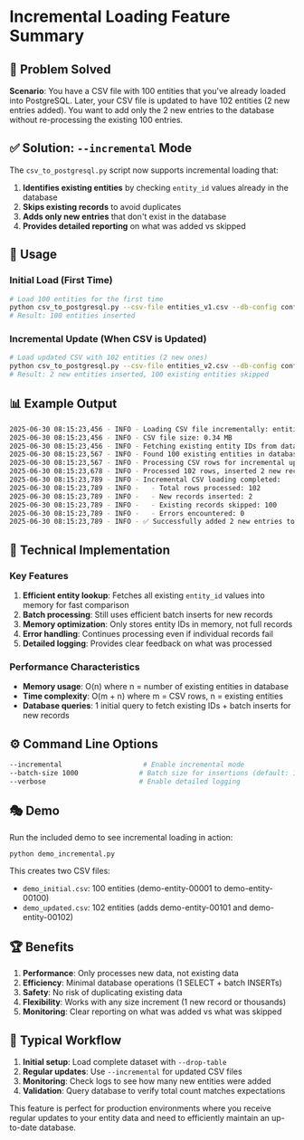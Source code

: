 # Incremental Loading Feature Summary

## 🎯 Problem Solved

**Scenario**: You have a CSV file with 100 entities that you've already loaded into PostgreSQL. Later, your CSV file is updated to have 102 entities (2 new entries added). You want to add only the 2 new entries to the database without re-processing the existing 100 entries.

## ✅ Solution: `--incremental` Mode

The `csv_to_postgresql.py` script now supports incremental loading that:

1. **Identifies existing entities** by checking `entity_id` values already in the database
2. **Skips existing records** to avoid duplicates
3. **Adds only new entries** that don't exist in the database
4. **Provides detailed reporting** on what was added vs skipped

## 🚀 Usage

### Initial Load (First Time)

```bash
# Load 100 entities for the first time
python csv_to_postgresql.py --csv-file entities_v1.csv --db-config config.json --drop-table
# Result: 100 entities inserted
```

### Incremental Update (When CSV is Updated)

```bash
# Load updated CSV with 102 entities (2 new ones)
python csv_to_postgresql.py --csv-file entities_v2.csv --db-config config.json --incremental
# Result: 2 new entities inserted, 100 existing entities skipped
```

## 📊 Example Output

```bash
2025-06-30 08:15:23,456 - INFO - Loading CSV file incrementally: entities_v2.csv
2025-06-30 08:15:23,456 - INFO - CSV file size: 0.34 MB
2025-06-30 08:15:23,456 - INFO - Fetching existing entity IDs from database...
2025-06-30 08:15:23,567 - INFO - Found 100 existing entities in database
2025-06-30 08:15:23,567 - INFO - Processing CSV rows for incremental update...
2025-06-30 08:15:23,678 - INFO - Processed 102 rows, inserted 2 new records, skipped 100 existing
2025-06-30 08:15:23,789 - INFO - Incremental CSV loading completed:
2025-06-30 08:15:23,789 - INFO -   - Total rows processed: 102
2025-06-30 08:15:23,789 - INFO -   - New records inserted: 2
2025-06-30 08:15:23,789 - INFO -   - Existing records skipped: 100
2025-06-30 08:15:23,789 - INFO -   - Errors encountered: 0
2025-06-30 08:15:23,789 - INFO - ✅ Successfully added 2 new entries to the database
```

## 🔧 Technical Implementation

### Key Features

1. **Efficient entity lookup**: Fetches all existing `entity_id` values into memory for fast comparison
2. **Batch processing**: Still uses efficient batch inserts for new records
3. **Memory optimization**: Only stores entity IDs in memory, not full records
4. **Error handling**: Continues processing even if individual records fail
5. **Detailed logging**: Provides clear feedback on what was processed

### Performance Characteristics

- **Memory usage**: O(n) where n = number of existing entities in database
- **Time complexity**: O(m + n) where m = CSV rows, n = existing entities
- **Database queries**: 1 initial query to fetch existing IDs + batch inserts for new records

## ⚙️ Command Line Options

```bash
--incremental                    # Enable incremental mode
--batch-size 1000               # Batch size for insertions (default: 1000)
--verbose                       # Enable detailed logging
```

## 🎭 Demo

Run the included demo to see incremental loading in action:

```bash
python demo_incremental.py
```

This creates two CSV files:

- `demo_initial.csv`: 100 entities (demo-entity-00001 to demo-entity-00100)
- `demo_updated.csv`: 102 entities (adds demo-entity-00101 and demo-entity-00102)

## 🏆 Benefits

1. **Performance**: Only processes new data, not existing data
2. **Efficiency**: Minimal database operations (1 SELECT + batch INSERTs)
3. **Safety**: No risk of duplicating existing data
4. **Flexibility**: Works with any size increment (1 new record or thousands)
5. **Monitoring**: Clear reporting on what was added vs what was skipped

## 🔄 Typical Workflow

1. **Initial setup**: Load complete dataset with `--drop-table`
2. **Regular updates**: Use `--incremental` for updated CSV files
3. **Monitoring**: Check logs to see how many new entities were added
4. **Validation**: Query database to verify total count matches expectations

This feature is perfect for production environments where you receive regular updates to your entity data and need to efficiently maintain an up-to-date database.
